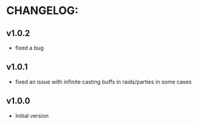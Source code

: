 # CHANGELOG:
## v1.0.2
- fixed a bug
## v1.0.1
- fixed an issue with infinite casting buffs in raids/parties in some cases
## v1.0.0
- Initial version
